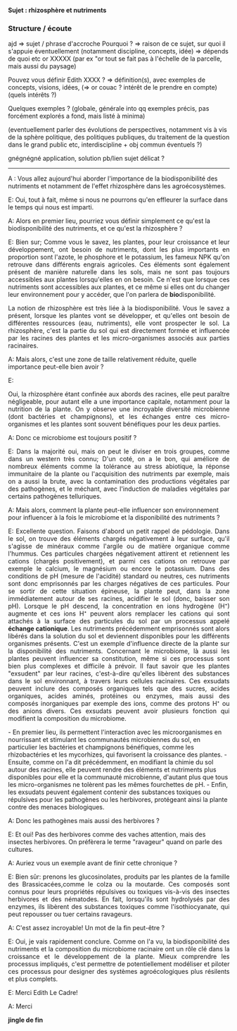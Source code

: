 **Sujet : rhizosphère et nutriments**
### Structure / écoute
ajd => sujet / phrase d'accroche
Pourquoi ?
=> raison de ce sujet, sur quoi il s'appuie éventuellement (notamment discipline, concepts, idée)
=> dépends de quoi etc
or XXXXX (par ex "or tout se fait pas à l'échelle de la parcelle, mais aussi du paysage)

Pouvez vous définir Edith XXXX ?
=> définition(s), avec exemples de concepts, visions, idées,
(=> or couac ? intérêt de le prendre en compte)
(quels intérêts ?)

Quelques exemples ?
(globale, générale into qq exemples précis, pas forcément explorés a fond, mais listé à minima)

(eventuellement parler des évolutions de perspectives, notamment vis à vis de la sphère politique, des politiques publiques, du traitement de la question dans le grand public etc, interdiscipline + obj commun éventuels ?)


gnégnégné application, solution pb/lien sujet délicat ? 



____

A : Vous allez aujourd'hui aborder l'importance de la biodisponibilité des nutriments et notamment de l'effet rhizosphère dans les agroécosystèmes.

E: Oui, tout à fait, même si nous ne pourrons qu'en effleurer la surface dans le temps qui nous est imparti.

A: Alors en premier lieu, pourriez vous définir simplement ce qu'est la biodisponibilité des nutriments, et ce qu'est la rhizosphère ?

<p align="justify">E:  Bien sur; Comme vous le savez, les plantes, pour leur croissance et leur développement, ont besoin de nutriments, dont les plus importants en proportion sont l'azote, le phosphore et le potassium, les fameux NPK qu'on retrouve dans différents engrais agricoles. Ces éléments sont également présent de manière naturelle dans les sols, mais ne sont pas toujours accessibles aux plantes lorsqu'elles en on besoin. Ce n'est que lorsque ces nutriments sont accessibles aux plantes, et ce même si elles ont du changer leur environnement pour y accéder, que l'on parlera de <b>bio</b>disponibilité.</p>
<p align="justify">La notion de rhizosphère est très liée à la biodisponibilité.
Vous le savez a présent, lorsque les plantes vont se développer, et qu'elles ont besoin de différentes ressources (eau, nutriments), elle vont prospecter le sol. La rhizosphère, c'est la partie du sol qui est directement formée et influencée par les racines des plantes et les micro-organismes associés aux parties racinaires.</p>

A: Mais alors, c'est une zone de taille relativement réduite, quelle importance peut-elle bien avoir ?

E: <p align="justify">Oui, la rhizosphère étant confinée aux abords des racines, elle peut paraître négligeable, pour autant elle a une importance capitale, notamment pour la nutrition de la plante. On y observe une incroyable diversité microbienne (dont bactéries et champignons), et les échanges entre ces micro-organismes et les plantes sont souvent bénéfiques pour les deux parties.
</p>
A: Donc ce microbiome est toujours positif ?

<p align="justify">E:  Dans la majorité oui, mais on peut le diviser en trois groupes, comme dans un western très connu;
D'un coté, on a le bon, qui améliore de nombreux éléments comme la tolérance au stress abiotique, la réponse immunitaire de la plante ou l'acquisition des nutriments par exemple, mais on a aussi la brute, avec la contamination des productions végétales par des pathogènes, et le méchant, avec l'induction de maladies végétales par certains pathogènes telluriques.
</p>
A: Mais alors, comment la plante peut-elle influencer son environnement pour influencer à la fois le microbiome et la disponibilité des nutriments ?

<p align="justify">E: Excellente question. Faisons d'abord un petit rappel de pédologie.
Dans le sol, on trouve des éléments chargés négativement à leur surface, qu'il s'agisse de minéraux comme l'argile ou de matière organique comme l'hummus. Ces particules chargées négativement attirent et retiennent les cations (chargés positivement), et parmi ces cations on retrouve par exemple le calcium, le magnésium ou encore le potassium. Dans des conditions de pH (mesure de l'acidité) standard ou neutres, ces nutriments sont donc emprisonnés par les charges négatives de ces particules. Pour se sortir de cette situation épineuse, la plante peut, dans la zone immédiatement autour de ses racines, acidifier le sol (donc, baisser son pH). Lorsque le pH descend, la concentration en ions hydrogène (H⁺) augmente et ces ions H⁺ peuvent alors remplacer les cations qui sont attachés à la surface des particules du sol par un processus appelé <b>échange cationique</b>. Les nutriments précédemment emprisonnés sont alors libérés dans la solution du sol et deviennent disponibles pour les différents organismes présents. C'est un exemple d'influence directe de la plante sur la disponibilité des nutriments. Concernant le microbiome, là aussi les plantes peuvent influencer sa constitution, même si ces processus sont bien plus complexes et difficile à prévoir.
Il faut savoir que les plantes "exsudent" par leur racines, c'est-à-dire qu'elles libèrent des substances dans le sol environnant, à travers leurs cellules racinaires. Ces exsudats peuvent inclure des composés organiques tels que des sucres, acides organiques, acides aminés, protéines ou enzymes, mais aussi des composés inorganiques par exemple des ions, comme des protons H⁺ ou des anions divers. Ces exsudats peuvent avoir plusieurs fonction qui modifient la composition du microbiome. </p>
- En premier lieu, ils permettent l'interaction avec les microorganismes en nourrissant et stimulant les communautés microbiennes du sol, en particulier les bactéries et champignons bénéfiques, comme les rhizobactéries et les mycorhizes, qui favorisent la croissance des plantes.
- Ensuite, comme on l'a dit précédemment, en modifiant la chimie du sol autour des racines, elle peuvent rendre des éléments et nutriments plus disponibles pour elle et la communauté microbienne, d'autant plus que tous les micro-organismes ne tolèrent pas les mêmes fourchettes de pH.
- Enfin, les exsudats peuvent également contenir des substances toxiques ou répulsives pour les pathogènes ou les herbivores, protégeant ainsi la plante contre des menaces biologiques.

A: Donc les pathogènes mais aussi des herbivores ?

E: Et oui! Pas des herbivores comme des vaches attention, mais des insectes herbivores. On préfèrera le terme "ravageur" quand on parle des cultures.

A: Auriez vous un exemple avant de finir cette chronique ?

<p align="justify">E: Bien sûr: prenons les glucosinolates, produits par les plantes de la famille des Brassicacées,comme le colza ou la moutarde. Ces composés sont connus pour leurs propriétés répulsives ou toxiques vis-à-vis des insectes herbivores et des nématodes. En fait, lorsqu'ils sont hydrolysés par des enzymes, ils libèrent des substances toxiques comme l'isothiocyanate, qui peut repousser ou tuer certains ravageurs.</p>

A: C'est assez incroyable! Un mot de la fin peut-être ?

<p align="justify">E: Oui, je vais rapidement conclure. 
Comme on l'a vu, la biodisponibilité des nutriments et la composition du microbiome racinaire ont un rôle clé dans la croissance et le développement de la plante. Mieux comprendre les processus impliqués, c'est permettre de potentiellement modéliser et piloter ces processus pour designer des systèmes agroécologiques plus résilents et plus complets.</p>

E: Merci Edith Le Cadre!

A: Merci

**jingle de fin**

